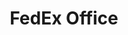 ---
title: "FedEx Office"
url: /san-antonio/fedex-office-southeast-military-drive/
shop: copyshop
---